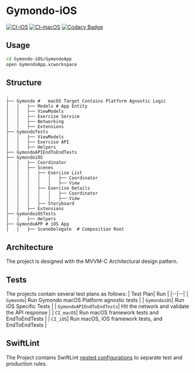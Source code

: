 # Gymondo-iOS

[![CI-iOS](https://github.com/alielsokary/Gymondo-iOS/actions/workflows/CI-iOS.yml/badge.svg)](https://github.com/alielsokary/Gymondo-iOS/actions/workflows/CI-iOS.yml)
[![CI-macOS](https://github.com/alielsokary/Gymondo-iOS/actions/workflows/CI-macOS.yml/badge.svg)](https://github.com/alielsokary/Gymondo-iOS/actions/workflows/CI-macOS.yml)
[![Codacy Badge](https://app.codacy.com/project/badge/Grade/681d6d9924fe4735bd3490f84377e3c1)](https://app.codacy.com/gh/alielsokary/Gymondo-iOS/dashboard)

## Usage

```bash
cd Gymondo-iOS/GymondoApp
open GymondoApp.xcworkspace
```

## Structure
```
.
├── Gymondo #	macOS Target Contains Platform Agnostic Logic
│   │	├── Models # App Entity
│   │	├── ViewModels  
│   │	├── Exercise Service
│   │	├── Networking
│   │	├── Extensions
├── GymondoTests
│   │	├── ViewModels   
│   │	├── Exercise API   
│   │	├── Helpers
├── GymondoAPIEndToEndTests
├── GymondoiOS
│   │	├── Coordinator 
│   │	├── Scenes 
│   │	│   ├── Exercise List 
│   │	│   │	│	├── Coordinator 
│   │	│   │	│	├── View
│   │	│   ├── Exercise Details 
│   │	│   │	│	├── Coordinator 
│   │	│   │	│	├── View
│   │	│   ├── Storyboard
│   │	├── Extensions 
├── GymondoiOSTests
│   │	├── Helpers 
├── GymondoAPP # iOS App
│   │	├── SceneDelegate  # Composition Root
```

## Architecture 
The project is designed with the MVVM-C Architectural design pattern.

## Tests
The projects contain several test plans as follows:
| Test Plan| Run |
|--|--|
| `Gymondo`| Run Gymondo macOS Platform agnostic tests  |
| `GymondoiOS`| Run iOS Specific Tests  |
| `GymondoAPIEndToEndTests`| Hit the network and validate the API response  |
| `CI_macOS`| Run macOS framework tests and EndToEndTests  |
| `CI_iOS`| Run macOS, iOS framework tests, and EndToEndTests  |

## SwiftLint
The Project contains SwiftLint [nested  configurations](https://github.com/realm/SwiftLint#nested-configurations) to separate test and production rules.
